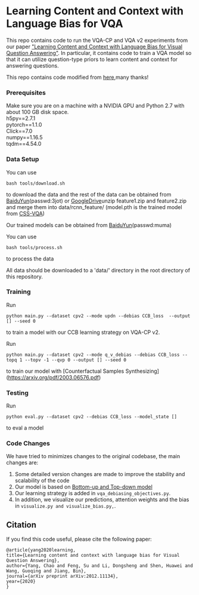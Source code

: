 # Learning Content and Context with Language Bias for VQA

This repo contains code to run the VQA-CP and VQA v2 experiments from our paper ["Learning Content and Context with Language Bias for Visual Question Answering"](https://arxiv.org/pdf/2012.11134.pdf). In particular, it contains code to train a VQA model so that it can utilize question-type priors to learn content and context for answering questions.

This repo contains code modified from [here](https://github.com/yanxinzju/CSS-VQA),many thanks!

### Prerequisites

Make sure you are on a machine with a NVIDIA GPU and Python 2.7 with about 100 GB disk space. <br>
h5py==2.7.1 <br>
pytorch==1.1.0 <br>
Click==7.0 <br>
numpy==1.16.5 <br>
tqdm==4.54.0 <br>

### Data Setup

You can use

```
bash tools/download.sh
```

to download the data and the rest of the data can be obtained from [BaiduYun](https://pan.baidu.com/s/1oHdwYDSJXC1mlmvu8cQhKw)(passwd:3jot) or [GoogleDrive](https://drive.google.com/drive/folders/13e-b76otJukupbjfC-n1s05L202PaFKQ?usp=sharing)unzip feature1.zip and feature2.zip and merge them into data/rcnn_feature/ 
(model.pth is the trained model from [CSS-VQA](https://github.com/yanxinzju/CSS-VQA))

Our trained models can be obtained from [BaiduYun](https://pan.baidu.com/s/1jdIh5hNqhe_InfufJu79qg)(passwd:muma) 

You can use

```
bash tools/process.sh 
```

to process the data <br>

All data should be downloaded to a 'data/' directory in the root directory of this repository.

### Training

Run

```
python main.py --dataset cpv2 --mode updn --debias CCB_loss  --output [] --seed 0
```

to train a model with our CCB learning strategy on VQA-CP v2.


Run 

```
python main.py --dataset cpv2 --mode q_v_debias --debias CCB_loss --topq 1 --topv -1 --qvp 0 --output [] --seed 0
```
to train our model with [Counterfactual Samples Synthesizing] (https://arxiv.org/pdf/2003.06576.pdf)


### Testing

Run

```
python eval.py --dataset cpv2 --debias CCB_loss --model_state []
```

to eval a model

### Code Changes

We have tried to minimizes changes to the original codebase, the main changes are:

1. Some detailed version changes are made to improve the stability and scalability of the code
2. Our model is based on [Bottom-up and Top-down model](https://arxiv.org/abs/1707.07998)
3. Our learning strategy is added in `vqa_debiasing_objectives.py`.
4. In addition, we visualize our predictions, attention weights and the bias in `visualize.py and visualize_bias.py,`.

## Citation

If you find this code useful, please cite the following paper:

  ```
@article{yang2020learning,
  title={Learning content and context with language bias for Visual Question Answering},
  author={Yang, Chao and Feng, Su and Li, Dongsheng and Shen, Huawei and Wang, Guoqing and Jiang, Bin},
  journal={arXiv preprint arXiv:2012.11134},
  year={2020}
}
  ```


